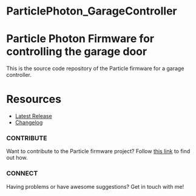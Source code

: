 # ParticlePhoton_GarageController
# Particle Photon Firmware for controlling the garage door

This is the source code repository of the Particle firmware for a garage controller.


# Resources

- [Latest Release](https://github.com/h4rdc0d3d/ParticleElectron_GarageController/releases)
- [Changelog](CHANGELOG.md)


### CONTRIBUTE

Want to contribute to the Particle firmware project? Follow [this link](CONTRIBUTING.md) to find out how.


### CONNECT

Having problems or have awesome suggestions? Get in touch with me!
